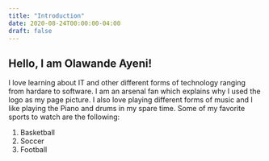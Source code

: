 ```yaml
---
title: "Introduction"
date: 2020-08-24T00:00:00-04:00
draft: false
---
```


<h2>Hello, I am Olawande Ayeni!</h2>
I love learning about IT and other different forms of technology ranging from hardare to software. I am an arsenal fan which explains why I used the  logo as my page picture. I also love playing different forms of music and I like playing the Piano and drums in my spare time.
Some of my favorite sports to watch are the following:
<ol>
  <li>Basketball</li>
  <li>Soccer</li>
  <li>Football</li>
</ol>

